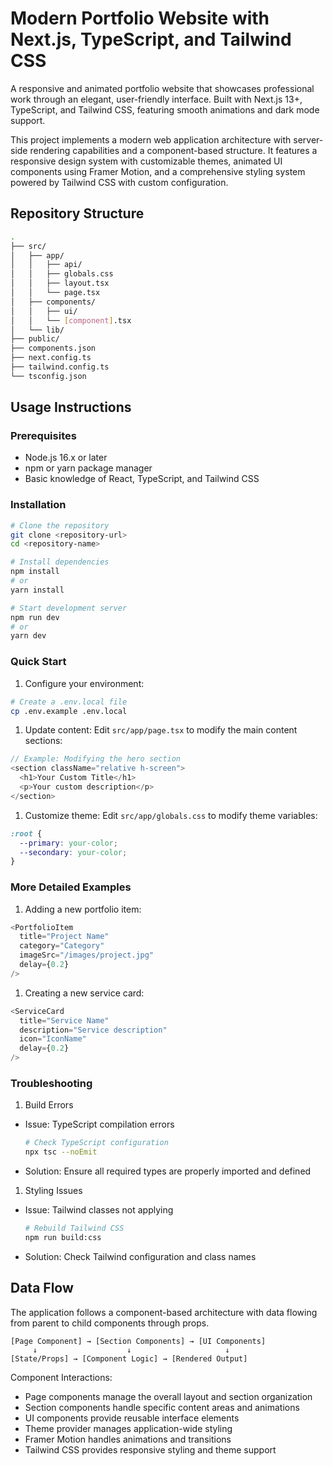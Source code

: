 # Modern Portfolio Website with Next.js, TypeScript, and Tailwind CSS

A responsive and animated portfolio website that showcases professional work through an elegant, user-friendly interface. Built with Next.js 13+, TypeScript, and Tailwind CSS, featuring smooth animations and dark mode support.

This project implements a modern web application architecture with server-side rendering capabilities and a component-based structure. It features a responsive design system with customizable themes, animated UI components using Framer Motion, and a comprehensive styling system powered by Tailwind CSS with custom configuration.

## Repository Structure

```bash
.
├── src/                          
│   ├── app/                      
│   │   ├── api/                 
│   │   ├── globals.css          
│   │   ├── layout.tsx           
│   │   └── page.tsx             
│   ├── components/              
│   │   ├── ui/                  
│   │   └── [component].tsx      
│   └── lib/                     
├── public/                      
├── components.json              
├── next.config.ts              
├── tailwind.config.ts          
└── tsconfig.json               
```

## Usage Instructions

### Prerequisites

- Node.js 16.x or later
- npm or yarn package manager
- Basic knowledge of React, TypeScript, and Tailwind CSS

### Installation

```bash
# Clone the repository
git clone <repository-url>
cd <repository-name>

# Install dependencies
npm install
# or
yarn install

# Start development server
npm run dev
# or
yarn dev
```

### Quick Start

1. Configure your environment:

```bash
# Create a .env.local file
cp .env.example .env.local
```

1. Update content:
Edit `src/app/page.tsx` to modify the main content sections:

```typescript
// Example: Modifying the hero section
<section className="relative h-screen">
  <h1>Your Custom Title</h1>
  <p>Your custom description</p>
</section>
```

1. Customize theme:
Edit `src/app/globals.css` to modify theme variables:

```css
:root {
  --primary: your-color;
  --secondary: your-color;
}
```

### More Detailed Examples

1. Adding a new portfolio item:

```typescript
<PortfolioItem
  title="Project Name"
  category="Category"
  imageSrc="/images/project.jpg"
  delay={0.2}
/>
```

1. Creating a new service card:

```typescript
<ServiceCard
  title="Service Name"
  description="Service description"
  icon="IconName"
  delay={0.2}
/>
```

### Troubleshooting

1. Build Errors

- Issue: TypeScript compilation errors

  ```bash
  # Check TypeScript configuration
  npx tsc --noEmit
  ```

- Solution: Ensure all required types are properly imported and defined

1. Styling Issues

- Issue: Tailwind classes not applying

  ```bash
  # Rebuild Tailwind CSS
  npm run build:css
  ```

- Solution: Check Tailwind configuration and class names

## Data Flow

The application follows a component-based architecture with data flowing from parent to child components through props.

```ascii
[Page Component] → [Section Components] → [UI Components]
     ↓                    ↓                     ↓
[State/Props] → [Component Logic] → [Rendered Output]
```

Component Interactions:

- Page components manage the overall layout and section organization
- Section components handle specific content areas and animations
- UI components provide reusable interface elements
- Theme provider manages application-wide styling
- Framer Motion handles animations and transitions
- Tailwind CSS provides responsive styling and theme support
